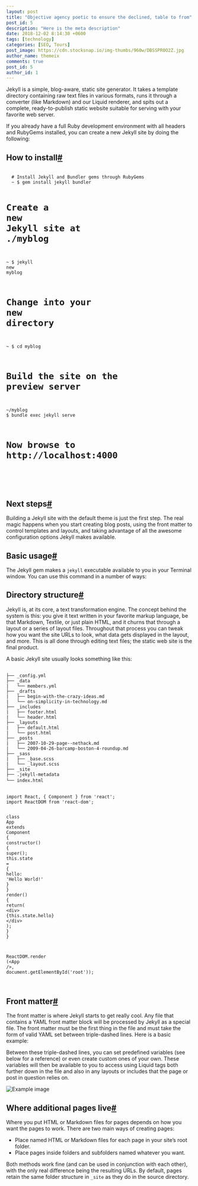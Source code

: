```yaml
---
layout: post
title: "Objective agency poetic to ensure the declined, table to from"
post_id: 5
description: "Here is the meta description"
date: 2018-12-02 8:14:30 +0600
tags: [technology]
categories: [SEO, Tours]
post_image: https://cdn.stocksnap.io/img-thumbs/960w/DBSSPR0O2Z.jpg
author_name: themeix
comments: true
post_id: 5
author_id: 1
---
```


<p>Jekyll is a simple, blog-aware, static site generator. It takes a template directory containing raw text files in
  various formats, runs it through a converter (like Markdown) and our Liquid renderer, and spits out a complete,
  ready-to-publish static website suitable for serving with your favorite web server.</p>
<p>If you already have a full Ruby development environment with all headers and RubyGems installed, you can create a new
  Jekyll site by doing the following:</p>
<h2 id="how-to-install">How to install<a href="#how-to-install" class="header-link">#</a></h2>
<pre class=" language-javascript">		<code class=" language-javascript">
  # Install Jekyll and Bundler gems through RubyGems
  <span class="token operator">~</span> $ gem install jekyll bundler
  
  # Create a <span class="token keyword">new</span> <span class="token class-name">Jekyll</span> site at <span class="token punctuation">.</span><span class="token operator">/</span>myblog
  <span class="token operator">~</span> $ jekyll <span class="token keyword">new</span> <span class="token class-name">myblog</span>
  
  # Change into your <span class="token keyword">new</span> <span class="token class-name">directory</span>
  <span class="token operator">~</span> $ cd myblog
  
  # Build the site on the preview server
  <span class="token operator">~</span><span class="token operator">/</span>myblog $ bundle exec jekyll serve
  
  # Now browse to http<span class="token punctuation">:</span><span class="token operator">/</span><span class="token operator">/</span>localhost<span class="token punctuation">:</span><span class="token number">4000</span>
</code>	  </pre>
<h2 id="next-steps">Next steps<a href="#next-steps" class="header-link">#</a></h2>
<p>Building a Jekyll site with the default theme is just the first step. The real magic happens when you start creating
  blog posts, using the front matter to control templates and layouts, and taking advantage of all the awesome
  configuration options Jekyll makes available.</p>
<h2 id="basic-usage">Basic usage<a href="#basic-usage" class="header-link">#</a></h2>
<p>The Jekyll gem makes a <code class=" highlighter-rouge language-plaintext">jekyll</code> executable available to you
  in your Terminal window. You can use this command in a number of ways:</p>
<h2 id="directory-structure">Directory structure<a href="#directory-structure" class="header-link">#</a></h2>
<p>Jekyll is, at its core, a text transformation engine. The concept behind the system is this: you give it text written
  in your favorite markup language, be that Markdown, Textile, or just plain HTML, and it churns that through a layout
  or a series of layout files. Throughout that process you can tweak how you want the site URLs to look, what data
  gets displayed in the layout, and more. This is all done through editing text files; the static web site is the
  final product.</p>
<p>A basic Jekyll site usually looks something like this:</p>
<pre class=" language-javascript">		<code class=" language-javascript">
├── _config<span class="token punctuation">.</span>yml
├── _data
<span class="token operator">|</span>   └── members<span class="token punctuation">.</span>yml
├── _drafts
<span class="token operator">|</span>   ├── begin<span class="token operator">-</span><span class="token keyword">with</span><span class="token operator">-</span>the<span class="token operator">-</span>crazy<span class="token operator">-</span>ideas<span class="token punctuation">.</span>md
<span class="token operator">|</span>   └── on<span class="token operator">-</span>simplicity<span class="token operator">-</span><span class="token keyword">in</span><span class="token operator">-</span>technology<span class="token punctuation">.</span>md
├── _includes
<span class="token operator">|</span>   ├── footer<span class="token punctuation">.</span>html
<span class="token operator">|</span>   └── header<span class="token punctuation">.</span>html
├── _layouts
<span class="token operator">|</span>   ├── <span class="token keyword">default</span><span class="token punctuation">.</span>html
<span class="token operator">|</span>   └── post<span class="token punctuation">.</span>html
├── _posts
<span class="token operator">|</span>   ├── <span class="token number">2007</span><span class="token operator">-</span><span class="token number">10</span><span class="token operator">-</span><span class="token number">29</span><span class="token operator">-</span>page<span class="token operator">--</span>nethack<span class="token punctuation">.</span>md
<span class="token operator">|</span>   └── <span class="token number">2009</span><span class="token operator">-</span><span class="token number">04</span><span class="token operator">-</span><span class="token number">26</span><span class="token operator">-</span>barcamp<span class="token operator">-</span>boston<span class="token operator">-</span><span class="token number">4</span><span class="token operator">-</span>roundup<span class="token punctuation">.</span>md
├── _sass
<span class="token operator">|</span>   ├── _base<span class="token punctuation">.</span>scss
<span class="token operator">|</span>   └── _layout<span class="token punctuation">.</span>scss
├── _site
├── <span class="token punctuation">.</span>jekyll<span class="token operator">-</span>metadata
└── index<span class="token punctuation">.</span>html		</code>	  </pre>
<pre class=" language-javascript">		<code class=" language-javascript">
<span class="token keyword">import</span> React<span class="token punctuation">,</span> <span class="token punctuation">{</span> Component <span class="token punctuation">}</span> <span class="token keyword">from</span> <span class="token string">'react'</span><span class="token punctuation">;</span>
<span class="token keyword">import</span> ReactDOM <span class="token keyword">from</span> <span class="token string">'react-dom'</span><span class="token punctuation">;</span>

<span class="token keyword">class</span> <span class="token class-name">App</span> <span class="token keyword">extends</span> <span class="token class-name">Component</span> <span class="token punctuation">{</span>
<span class="token function">constructor</span><span class="token punctuation">(</span><span class="token punctuation">)</span> <span class="token punctuation">{</span>
<span class="token keyword">super</span><span class="token punctuation">(</span><span class="token punctuation">)</span><span class="token punctuation">;</span>
<span class="token keyword">this</span><span class="token punctuation">.</span>state <span class="token operator">=</span> <span class="token punctuation">{</span>
  hello<span class="token punctuation">:</span> <span class="token string">'Hello World!'</span>
<span class="token punctuation">}</span>
<span class="token punctuation">}</span>
<span class="token function">render</span><span class="token punctuation">(</span><span class="token punctuation">)</span> <span class="token punctuation">{</span>
<span class="token keyword">return</span><span class="token punctuation">(</span>
  <span class="token operator">&lt;</span>div<span class="token operator">&gt;</span>
  <span class="token punctuation">{</span><span class="token keyword">this</span><span class="token punctuation">.</span>state<span class="token punctuation">.</span>hello<span class="token punctuation">}</span>
  <span class="token operator">&lt;</span><span class="token operator">/</span>div<span class="token operator">&gt;</span>
<span class="token punctuation">)</span><span class="token punctuation">;</span>
<span class="token punctuation">}</span>
<span class="token punctuation">}</span>

ReactDOM<span class="token punctuation">.</span><span class="token function">render</span> <span class="token punctuation">(</span><span class="token operator">&lt;</span>App <span class="token operator">/</span><span class="token operator">&gt;</span><span class="token punctuation">,</span> document<span class="token punctuation">.</span><span class="token function">getElementById</span><span class="token punctuation">(</span><span class="token string">'root'</span><span class="token punctuation">)</span><span class="token punctuation">)</span><span class="token punctuation">;</span>		  </code>
  </pre>
<h2 id="front-matter">Front matter<a href="#front-matter" class="header-link">#</a></h2>
<p>The front matter is where Jekyll starts to get really cool. Any file that contains a YAML front matter block will be
  processed by Jekyll as a special file. The front matter must be the first thing in the file and must take the form
  of valid YAML set between triple-dashed lines. Here is a basic example:</p>
<p>Between these triple-dashed lines, you can set predefined variables (see below for a reference) or even create custom
  ones of your own. These variables will then be available to you to access using Liquid tags both further down in the
  file and also in any layouts or includes that the page or post in question relies on.</p>
<img src="https://images.unsplash.com/photo-1481487196290-c152efe083f5?ixlib=rb-0.3.5&amp;q=80&amp;fm=jpg&amp;crop=entropy&amp;cs=tinysrgb&amp;w=1920&amp;h=1080&amp;fit=crop&amp;s=80308172730757a7db0434987fa985f3"
  alt="Example image">
<h2 id="where-additional-pages-live">Where additional pages live<a href="#where-additional-pages-live"
      class="header-link">#</a></h2>
<p>Where you put HTML or Markdown files for pages depends on how you want the pages to work. There are two main ways of
  creating pages:</p>
<ul>
  <li>Place named HTML or Markdown files for each page in your site’s root folder.</li>
  <li>Place pages inside folders and subfolders named whatever you want.</li>
</ul>
<p>Both methods work fine (and can be used in conjunction with each other), with the only real difference being the
  resulting URLs. By default, pages retain the same folder structure in <code
      class=" highlighter-rouge language-plaintext">_site</code> as they do in the source directory.</p>
